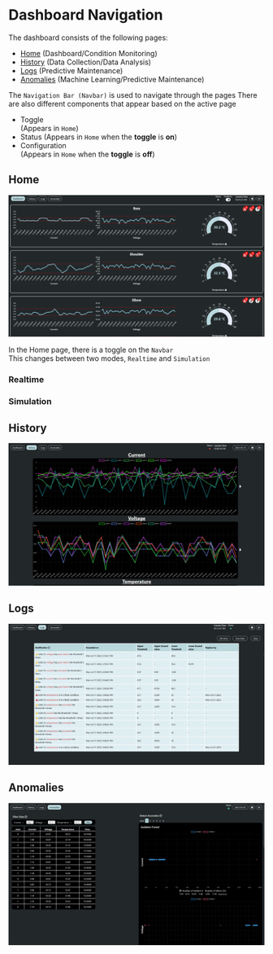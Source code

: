 # Dashboard Navigation
The dashboard consists of the following pages:
- [Home](/dashboardnav?id=home) (Dashboard/Condition Monitoring)
- [History](/dashboardnav?id=history) (Data Collection/Data Analysis)
- [Logs](/dashboardnav?id=logs) (Predictive Maintenance)
- [Anomalies](/dashboardnav?id=anomalies) (Machine Learning/Predictive Maintenance)

The `Navigation Bar (Navbar)` is used to navigate through the pages
There are also different components that appear based on the active page
- Toggle <i class="fa-solid fa-toggle-on fa-xl"></i><br>
  (Appears in `Home`)
- Status
  (Appears in `Home` when the **toggle** is **on**)
- Configuration <i class="fa-solid fa-sliders fa-xl"></i><br>
  (Appears in `Home` when the **toggle** is **off**)

## Home
[![](/img/home/home.jpg)](https://imgur.com/a/6idnqeU)

In the Home page, there is a toggle <i class="fa-solid fa-toggle-on fa-2xl"></i> on the `Navbar`   
This changes between two modes, `Realtime` and `Simulation`


### Realtime

### Simulation

## History
[![](/img/history/history.jpg)](https://imgur.com/gsfYktp)


## Logs
[![](/img/logs/logs.jpg)](https://imgur.com/H8Qvv6k)

## Anomalies
[![](/img/anomalies/anomalies.jpg)](https://imgur.com/yODI34R)